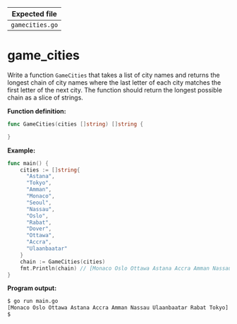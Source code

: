 | Expected file   |
| --------------- |
| `gamecities.go` |

# game_cities


Write a function `GameCities` that takes a list of city names and returns the longest chain of city names where the last letter of each city matches the first letter of the next city. The function should return the longest possible chain as a slice of strings.

**Function definition:**

```go
func GameCities(cities []string) []string {

}
```

**Example:**

```go
func main() {
    cities := []string{
      "Astana",
      "Tokyo",
      "Amman",
      "Monaco",
      "Seoul",
      "Nassau",
      "Oslo",
      "Rabat",
      "Dover",
      "Ottawa",
      "Accra",
      "Ulaanbaatar"
    }
    chain := GameCities(cities)
    fmt.Println(chain) // [Monaco Oslo Ottawa Astana Accra Amman Nassau Ulaanbaatar Rabat Tokyo]
}
```

**Program output:**

```sh
$ go run main.go
[Monaco Oslo Ottawa Astana Accra Amman Nassau Ulaanbaatar Rabat Tokyo]
$
```
